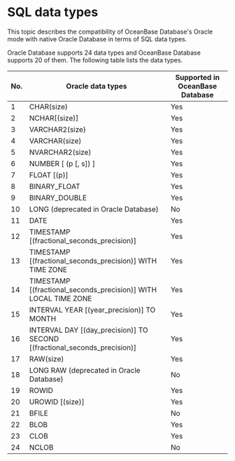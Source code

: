 # SQL data types

This topic describes the compatibility of OceanBase Database's Oracle mode with native Oracle Database in terms of SQL data types.

Oracle Database supports 24 data types and OceanBase Database supports 20 of them. The following table lists the data types.



| No.|       Oracle data types | Supported in OceanBase Database |
|----|-------------------------|-----------------|
| 1  | CHAR(size)             | Yes            |
| 2  | NCHAR\[(size)\]         | Yes            |
| 3  | VARCHAR2(size)          | Yes            |
| 4  | VARCHAR(size)           | Yes            |
| 5  | NVARCHAR2(size)         | Yes            |
| 6  | NUMBER \[ (p \[, s\]) \]              | Yes            |
| 7  | FLOAT \[(p)\]           | Yes            |
| 8  | BINARY_FLOAT            | Yes            |
| 9  | BINARY_DOUBLE           | Yes            |
| 10 | LONG (deprecated in Oracle Database)   | No           |
| 11 | DATE      | Yes            |
| 12 | TIMESTAMP \[(fractional_seconds_precision)\]        | Yes            |
| 13 | TIMESTAMP   \[(fractional_seconds_precision)\] WITH TIME ZONE     | Yes            |
| 14 | TIMESTAMP   \[(fractional_seconds_precision)\] WITH LOCAL TIME ZONE             | Yes            |
| 15 | INTERVAL YEAR \[(year_precision)\] TO MONTH         | Yes            |
| 16 | INTERVAL DAY   \[(day_precision)\] TO SECOND \[(fractional_seconds_precision)\] | Yes            |
| 17 | RAW(size) | Yes            |
| 18 | LONG RAW (deprecated in Oracle Database)             | No           |
| 19 | ROWID     | Yes            |
| 20 | UROWID \[(size)\]       | Yes            |
| 21 | BFILE     | No           |
| 22 | BLOB      | Yes            |
| 23 | CLOB      | Yes            |
| 24 | NCLOB     | No           |